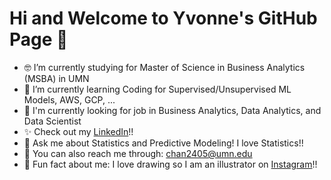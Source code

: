 # Hi and Welcome to Yvonne's GitHub Page 👋

- 🤓 I’m currently studying for Master of Science in Business Analytics (MSBA) in UMN  
- 🧐 I’m currently learning Coding for Supervised/Unsupervised ML Models, AWS, GCP, ...
- 💼 I'm currently looking for job in Business Analytics, Data Analytics, and Data Scientist
- ✨ Check out my [LinkedIn](www.linkedin.com/in/yvonne-wei-chun-chang/)!!
- 💬 Ask me about Statistics and Predictive Modeling! I love Statistics!! 
- 📧 You can also reach me through: chan2405@umn.edu
- 👀 Fun fact about me: I love drawing so I am an illustrator on [Instagram](www.instagram.com/nashi_oooo)!!
